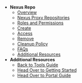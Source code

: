 - **Nexus Repo**
  - [Overview](nexus-repository/overview)
  - [Nexus Proxy Repositories](nexus-repository/repository)
  - [Roles and Permissions](nexus-repository/roles-and-permissions)
  - [Create](nexus-repository/configure)
  - [Access](nexus-repository/access)
  - [Remove](nexus-repository/remove)
  - [Cleanup Policy](nexus-repository/clean-up-policy)
  - [FAQs](nexus-repository/faqs)  
  - [Additional Resources](nexus-repository/additional-resources)
- **Additional Resources**
  - [Back to Tools Guide](https://docs.developer.tech.gov.sg/docs/ship-hats-tools-guide/#/tools-overview)
  - [Head Over to Getting Started](https://docs.developer.tech.gov.sg/docs/ship-hats-getting-started-guide/#/)
  - [Head Over to Portal Guide](https://docs.developer.tech.gov.sg/docs/ship-hats-portal-guide/#/ship-hats-portal-overview)